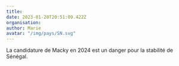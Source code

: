```yaml
---
title: 
date: 2023-01-20T20:51:09.422Z
organisation: 
author: Marie 
avatar: "/img/pays/SN.svg"
---
```


La candidature de Macky en 2024 est un danger pour la stabilité de Sénégal. 